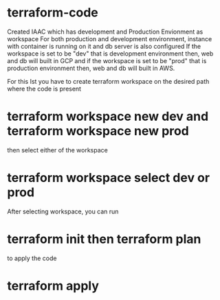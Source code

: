# terraform-code
Created IAAC which has development and Production Envionment as workspace
For both production and development environment, instance with container is running on it and db server is also configured
If the workspace is set to be "dev" that is development environment then, web and db will built in GCP
and if the workspace is set to be "prod" that is production environment then, web and db will built in AWS.

For this Ist you have to create terraform workspace on the desired path where the code is present
# terraform workspace new dev and terraform workspace new prod
then select either of the workspace 
# terraform workspace select dev or prod
After selecting workspace, you can run 
# terraform init then terraform plan 
to apply the code
# terraform apply

